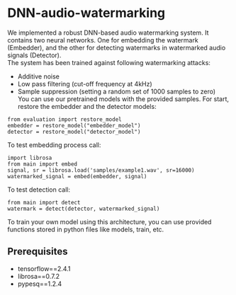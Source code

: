 # DNN-audio-watermarking
We implemented a robust DNN-based audio watermarking system. It contains two neural networks. One for embedding the watermark (Embedder), and the other for detecting watermarks in watermarked audio signals (Detector).\
The system has been trained against following watermarking attacks:
- Additive noise
- Low pass filtering (cut-off frequency at 4kHz)
- Sample suppression (setting a random set of 1000 samples to zero) \
You can use our pretrained models with the provided samples.
For start, restore the embedder and the detector models:
```
from evaluation import restore_model
embedder = restore_model("embedder_model")
detector = restore_model("detector_model")
```
To test embedding process call:
```
import librosa
from main import embed
signal, sr = librosa.load('samples/example1.wav', sr=16000)
watermarked_signal = embed(embedder, signal)
```
To test detection call:
```
from main import detect
watermark = detect(detector, watermarked_signal)
```
To train your own model using this architecture, you can use provided functions stored in python files like models, train, etc.
## Prerequisites
- tensorflow==2.4.1
- librosa==0.7.2
- pypesq==1.2.4
